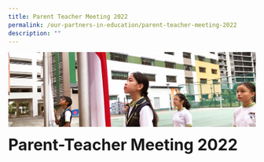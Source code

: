 ```yaml
---
title: Parent Teacher Meeting 2022
permalink: /our-partners-in-education/parent-teacher-meeting-2022
description: ""
---
```

![](/images/sub-banner.jpg)

**<font size=6>Parent-Teacher Meeting 2022</font>**

